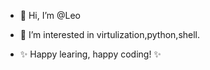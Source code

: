- 👋 Hi, I’m @Leo

- 👀 I’m interested in virtulization,python,shell.

-   ✨ Happy learing, happy coding! ✨

<!---
Leo-211/Leo-211 is a ✨ special ✨ repository because its `README.md` (this file) appears on your GitHub profile.
You can click the Preview link to take a look at your changes.
--->
